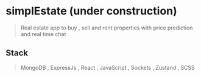 ﻿# simplEstate (under construction)

> Real estate app to buy , sell and rent properties with price prediction and real time chat

## Stack  
> MongoDB , ExpressJs , React , JavaScript , Sockets , Zustand , SCSS

